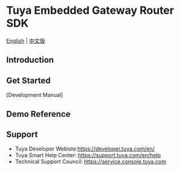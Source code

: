 # Tuya Embedded Gateway Router SDK

[English](README.md) | [中文版](README_cn.md)

## Introduction

## Get Started

[Development Manual]
## Demo Reference


## Support
- Tuya Developer Webiste:https://developer.tuya.com/en/
- Tuya Smart Help Center: https://support.tuya.com/en/help
- Technical Support Council: https://service.console.tuya.com



